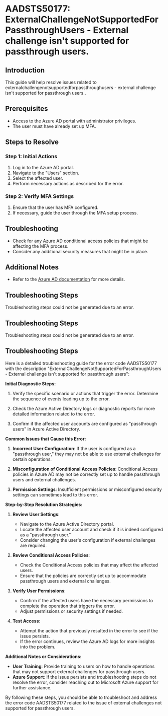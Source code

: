# AADSTS50177: ExternalChallengeNotSupportedForPassthroughUsers - External challenge isn't supported for passthrough users.

## Introduction
This guide will help resolve issues related to externalchallengenotsupportedforpassthroughusers - external challenge isn't supported for passthrough users..

## Prerequisites
- Access to the Azure AD portal with administrator privileges.
- The user must have already set up MFA.

## Steps to Resolve

### Step 1: Initial Actions
1. Log in to the Azure AD portal.
2. Navigate to the "Users" section.
3. Select the affected user.
4. Perform necessary actions as described for the error.

### Step 2: Verify MFA Settings
1. Ensure that the user has MFA configured.
2. If necessary, guide the user through the MFA setup process.

## Troubleshooting
- Check for any Azure AD conditional access policies that might be affecting the MFA process.
- Consider any additional security measures that might be in place.

## Additional Notes
- Refer to the [Azure AD documentation](https://learn.microsoft.com/en-us/azure/active-directory/) for more details.


## Troubleshooting Steps
Troubleshooting steps could not be generated due to an error.

## Troubleshooting Steps
Troubleshooting steps could not be generated due to an error.

## Troubleshooting Steps
Here is a detailed troubleshooting guide for the error code AADSTS50177 with the description "ExternalChallengeNotSupportedForPassthroughUsers - External challenge isn't supported for passthrough users":

**Initial Diagnostic Steps:**
1. Verify the specific scenario or actions that trigger the error. Determine the sequence of events leading up to the error.

2. Check the Azure Active Directory logs or diagnostic reports for more detailed information related to the error.

3. Confirm if the affected user accounts are configured as "passthrough users" in Azure Active Directory.

**Common Issues that Cause this Error:**
1. **Incorrect User Configuration**: If the user is configured as a "passthrough user," they may not be able to use external challenges for certain operations.

2. **Misconfiguration of Conditional Access Policies**: Conditional Access policies in Azure AD may not be correctly set up to handle passthrough users and external challenges.

3. **Permission Settings**: Insufficient permissions or misconfigured security settings can sometimes lead to this error.

**Step-by-Step Resolution Strategies:**
1. **Review User Settings**:
   - Navigate to the Azure Active Directory portal.
   - Locate the affected user account and check if it is indeed configured as a "passthrough user."
   - Consider changing the user's configuration if external challenges are required.

2. **Review Conditional Access Policies**:
   - Check the Conditional Access policies that may affect the affected users.
   - Ensure that the policies are correctly set up to accommodate passthrough users and external challenges.

3. **Verify User Permissions**:
   - Confirm if the affected users have the necessary permissions to complete the operation that triggers the error.
   - Adjust permissions or security settings if needed.

4. **Test Access**:
   - Attempt the action that previously resulted in the error to see if the issue persists.
   - If the error continues, review the Azure AD logs for more insights into the problem.

**Additional Notes or Considerations:**
- **User Training**: Provide training to users on how to handle operations that may not support external challenges for passthrough users.
- **Azure Support**: If the issue persists and troubleshooting steps do not resolve the error, consider reaching out to Microsoft Azure support for further assistance.

By following these steps, you should be able to troubleshoot and address the error code AADSTS50177 related to the issue of external challenges not supported for passthrough users.